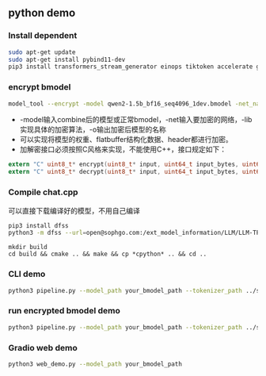 ## python demo

### Install dependent
```bash
sudo apt-get update
sudo apt-get install pybind11-dev
pip3 install transformers_stream_generator einops tiktoken accelerate gradio transformers==4.41.2 
```

### encrypt bmodel

```bash
model_tool --encrypt -model qwen2-1.5b_bf16_seq4096_1dev.bmodel -net_name block_0 -lib libcipher.so -o qwen2-1.5b_bf16_seq4096_1dev_encrypted.bmodel
```
* -model输入combine后的模型或正常bmodel，-net输入要加密的网络，-lib实现具体的加密算法，-o输出加密后模型的名称
* 可以实现将模型的权重、flatbuffer结构化数据、header都进行加密。
* 加解密接口必须按照C风格来实现，不能使用C++，接口规定如下：
```c
extern "C" uint8_t* encrypt(uint8_t* input, uint64_t input_bytes, uint64_t* output_bytes);
extern "C" uint8_t* decrypt(uint8_t* input, uint64_t input_bytes, uint64_t* output_bytes);
```

### Compile chat.cpp

可以直接下载编译好的模型，不用自己编译
```bash
pip3 install dfss
python3 -m dfss --url=open@sophgo.com:/ext_model_information/LLM/LLM-TPU/qwen2-7b_int4_seq8192_1dev.bmodel
```

```
mkdir build
cd build && cmake .. && make && cp *cpython* .. && cd ..
```

### CLI demo
```bash
python3 pipeline.py --model_path your_bmodel_path --tokenizer_path ../support/token_config/ --devid 0 --generation_mode greedy
```

### run encrypted bmodel demo
```bash
python3 pipeline.py --model_path your_bmodel_path --tokenizer_path ../support/token_config/ --devid 0 --generation_mode greedy --lib_path libcipher.so
```

### Gradio web demo
```bash
python3 web_demo.py --model_path your_bmodel_path
```
